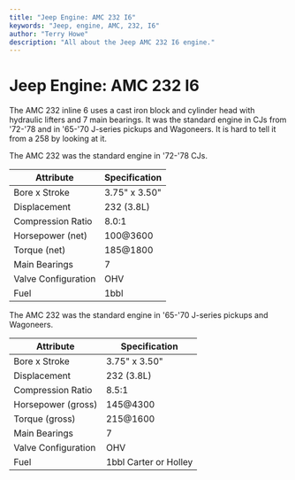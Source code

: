 ```yaml
---
title: "Jeep Engine: AMC 232 I6"
keywords: "Jeep, engine, AMC, 232, I6"
author: "Terry Howe"
description: "All about the Jeep AMC 232 I6 engine."
---
```

# Jeep Engine: AMC 232 I6

The AMC 232 inline 6 uses a cast iron block and cylinder head with hydraulic lifters and 7 main bearings. It was the standard engine in CJs from '72-'78 and in '65-'70 J-series pickups and Wagoneers. It is hard to tell it from a 258 by looking at it.

The AMC 232 was the standard engine in '72-'78 CJs.

| Attribute | Specification |
|-------------|---|
| Bore x Stroke | 3.75" x 3.50" |
| Displacement | 232 (3.8L) |
| Compression Ratio | 8.0:1 |
| Horsepower (net) | 100@3600 |
| Torque (net) | 185@1800 |
| Main Bearings | 7 |
| Valve Configuration | OHV |
| Fuel | 1bbl |  
  
The AMC 232 was the standard engine in '65-'70 J-series pickups and Wagoneers.

| Attribute | Specification |
|-------------|---|
| Bore x Stroke | 3.75" x 3.50" |
| Displacement | 232 (3.8L) |
| Compression Ratio | 8.5:1 |
| Horsepower (gross) | 145@4300 |
| Torque (gross) | 215@1600 |
| Main Bearings | 7 |
| Valve Configuration | OHV |
| Fuel | 1bbl Carter or Holley |